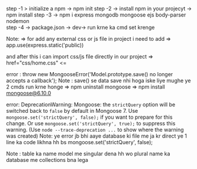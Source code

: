 step -1 > initialize a npm -> npm init
step -2 -> install npm in your projecyt -> npm install
step -3 -> npm i express mongodb mongoose ejs body-parser nodemon    
step -4 -> package.json -> dev-> run krne ka cmd set krenge

Note: => for add any external css or js file in project i need to add => 
app.use(express.static('public))

and after this i can import css/js file directly in our project => href="css/home.css" <=

error : throw new MongooseError('Model.prototype.save() no longer accepts a callback');
Note : save() se data save nhi hoga iske liye mughe  ye 2 cmds run krne honge 
=> npm uninstall mongoose
=> npm install mongoose@6.10.0


error:  DeprecationWarning: Mongoose: the `strictQuery` option will be switched back to `false` by default in Mongoose 7. Use `mongoose.set('strictQuery', false);` if you want to prepare for this change. Or use `mongoose.set('strictQuery', true);` to suppress this warning.
(Use `node --trace-deprecation ...` to show where the warning was created)
Note:  ye error jb bhi aaye database ki file me ja kr direct ye 1 line ka code likhna hh bs
mongoose.set('strictQuery', false);

Note : table ka name model me singular dena hh wo plural name ka database me collections bna lega
